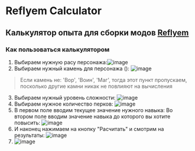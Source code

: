 # Reflyem Calculator
## Калькулятор опыта для сборки модов [Reflyem](https://discord.gg/YjBcxfBP)

### Как пользоваться калькулятором

1. Выбираем нужную расу персонажа:![image](https://github.com/fremov/Calculator/assets/59342062/002edfc7-30e9-478d-8843-03516d2fc8ec)
2. Выбираем нужный камень для персонажа (): ![image](https://github.com/fremov/Calculator/assets/59342062/44e40d88-02f2-4725-b43a-be4a6cdd6df3)
> Если камень не: 'Вор', 'Воин', 'Маг',
>тогда этот пункт пропускаем, посколько другие камни никак не повлияют на вычисления
3. Выбираем нужный уровень сложности: ![image](https://github.com/fremov/Calculator/assets/59342062/5bedb5db-9571-41a1-9bbb-46a06ecb8c4d)
4. Выбираем нужное количество перков: ![image](https://github.com/fremov/Calculator/assets/59342062/264c0579-a269-4ed0-8c32-eb034aa68fba)
5. В первом поле вводим текущее значение нужного навыка:
Во втором поле вводим значение навыка до которого вы хотите повысить: ![image](https://github.com/fremov/Calculator/assets/59342062/8a77856f-b94a-4e2c-8f92-737bd0f244f5)
6. И наконец нажимаем на кнопку "Расчитать" и смотрим на результаты: ![image](https://github.com/fremov/Calculator/assets/59342062/f62a729b-ec08-4977-b873-9555fcf3f870)
7. ![image](https://github.com/fremov/Calculator/assets/59342062/b37cd907-f467-4d44-9a3d-f883a27af45e)
